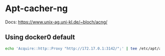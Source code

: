 # Apt-cacher-ng

Docs: https://www.unix-ag.uni-kl.de/~bloch/acng/

## Using docker0 default

```sh
echo 'Acquire::http::Proxy "http://172.17.0.1:3142/";' | tee /etc/apt/apt.conf.d/01proxy
```

